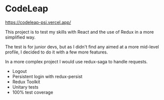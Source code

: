 # CodeLeap

https://codeleap-psi.vercel.app/

This project is to test my skills with React and the use of Redux in a more simplified way.

The test is for junior devs, but as I didn't find any aimed at a more mid-level profile, I decided to do it with a few more features.

In a more complex project I would use redux-saga to handle requests.

- Logout
- Persistent login with redux-persist
- Redux Toolkit
- Unitary tests
- 100% test coverage



